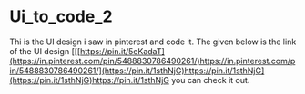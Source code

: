 # Ui_to_code_2
Thi is the UI design i saw in pinterest and code it. The given below is the link of the UI design
[[[https://pin.it/5eKadaT](https://in.pinterest.com/pin/5488830786490261/)https://in.pinterest.com/pin/5488830786490261/](https://pin.it/1sthNjG)https://pin.it/1sthNjG](https://pin.it/1sthNjG)https://pin.it/1sthNjG
you can check it out.
